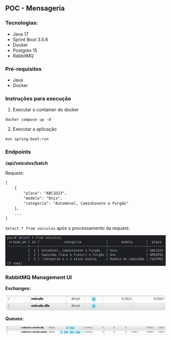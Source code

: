 ## POC - Mensageria

### Tecnologias:
- Java 17
- Sprint Boot 3.5.6
- Docker
- Postgres 15
- RabbitMQ

### Pré-requisitos
- Java
- Docker

### Instruções para execução

1. Executar o container do docker
```
docker compose up -d
```
2. Executar a aplicação
```
mvn spring-boot:run
```

### Endpoints
**/api/veiculos/batch**

Request: 
```
[
    {
        "placa": "ABC1D23",
        "modelo": "Onix",
        "categoria": "Automóvel, Caminhonete e Furgão"
    },
    ...
]
```

`Select * from veiculos` após o processamento da request:

![img.png](docs/images/img.png)

### RabbitMQ Management UI
**Exchanges:**

![img.png](docs/images/img1.png)

**Queues:**

![img.png](docs/images/img2.png)